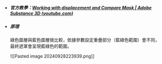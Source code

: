 - ##### 官方教學：[Working with displacement and Compare Mask | Adobe Substance 3D (youtube.com)](https://www.youtube.com/watch?v=n2blPCIJVKo)

- ##### 原理
	
	綠色圖層與藍色圖層做比較，依據參數設定重疊部分（藍綠色範圍）會不同，最終遮罩會呈現藍綠色的範圍。
	
	![[Pasted image 20240928223939.png]]
